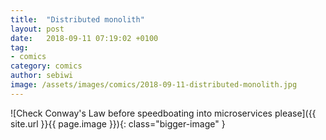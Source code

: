 ```yaml
---
title:  "Distributed monolith"
layout: post
date:   2018-09-11 07:19:02 +0100
tag:
- comics
category: comics
author: sebiwi
image: /assets/images/comics/2018-09-11-distributed-monolith.jpg
---
```


![Check Conway's Law before speedboating into microservices please]({{ site.url }}{{ page.image }}){: class="bigger-image" }
